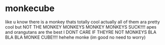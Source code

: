 # monkecube

like u know there is a monkey thats totally cool actually all of them ara pretty cool but NOT THE MONKEY MONKEYS MONKEY MONKEYS SUCK!!!! apes and orangutans are the best I DONT CARE IF THEYRE NOT MONKEYS BLA BLA BLA MONKE CUBE!!!! hehehe monke (im good no need to worry)
